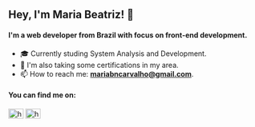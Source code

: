 

<h2 align="left">Hey, I'm Maria Beatriz! 👋</h2> 

<h4 align="left">I'm a web developer from Brazil with focus on front-end development.</h4>

- 🎓 Currently studing System Analysis and Development.
- 🤔 I'm also taking some certifications in my area.
- 📫 How to reach me: **mariabncarvalho@gmail.com**.


<h4 align="left">You can find me on:</h4>
<p align="left">
<a href="https://linkedin.com/in/https://www.linkedin.com/in/maria-beatriz-carvalho/" target="blank"><img align="center" src="https://raw.githubusercontent.com/rahuldkjain/github-profile-readme-generator/master/src/images/icons/Social/linked-in-alt.svg" alt="https://www.linkedin.com/in/maria-beatriz-carvalho/" height="20" width="30" /></a>
<a href="https://instagram.com/https://www.instagram.com/mariasbeatriz/" target="blank"><img align="center" src="https://raw.githubusercontent.com/rahuldkjain/github-profile-readme-generator/master/src/images/icons/Social/instagram.svg" alt="https://www.instagram.com/mariasbeatriz/" height="20" width="30" /></a>
</p>

<!--- <h4 align="left">Languages and Tools:</h4>
<p align="left"> <a href="https://www.w3.org/html/" target="_blank" rel="noreferrer"> <img src="https://raw.githubusercontent.com/devicons/devicon/master/icons/html5/html5-original-wordmark.svg" alt="html5" width="30" height="30"/> </a> <a href="https://developer.mozilla.org/en-US/docs/Web/JavaScript" target="_blank" rel="noreferrer"> <img src="https://raw.githubusercontent.com/devicons/devicon/master/icons/javascript/javascript-original.svg" alt="javascript" width="25" height="25"/> </a> </p> --->
